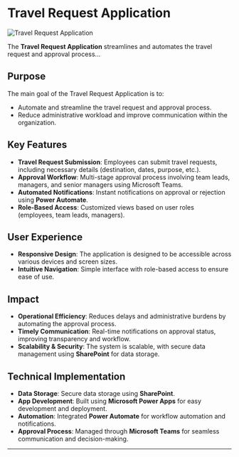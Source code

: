 # Travel Request Application

![Travel Request Application](https://drive.google.com/file/d/1Nl4fSRf0Cxds1Fz-XT6iAZm7zS39yLhj/view?usp=sharing)

The **Travel Request Application** streamlines and automates the travel request and approval process...

## Purpose
The main goal of the Travel Request Application is to:
- Automate and streamline the travel request and approval process.
- Reduce administrative workload and improve communication within the organization.

## Key Features
- **Travel Request Submission**: Employees can submit travel requests, including necessary details (destination, dates, purpose, etc.).
- **Approval Workflow**: Multi-stage approval process involving team leads, managers, and senior managers using Microsoft Teams.
- **Automated Notifications**: Instant notifications on approval or rejection using **Power Automate**.
- **Role-Based Access**: Customized views based on user roles (employees, team leads, managers).

## User Experience
- **Responsive Design**: The application is designed to be accessible across various devices and screen sizes.
- **Intuitive Navigation**: Simple interface with role-based access to ensure ease of use.

## Impact
- **Operational Efficiency**: Reduces delays and administrative burdens by automating the approval process.
- **Timely Communication**: Real-time notifications on approval status, improving transparency and workflow.
- **Scalability & Security**: The system is scalable, with secure data management using **SharePoint** for data storage.

## Technical Implementation
- **Data Storage**: Secure data storage using **SharePoint**.
- **App Development**: Built using **Microsoft Power Apps** for easy development and deployment.
- **Automation**: Integrated **Power Automate** for workflow automation and notifications.
- **Approval Process**: Managed through **Microsoft Teams** for seamless communication and decision-making.
---
